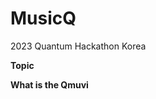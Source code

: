 # MusicQ

<p>2023 Quantum Hackathon Korea</p>

<p><Strong> Topic </Strong></p>



<p><Strong> What is the Qmuvi </Strong></p>
